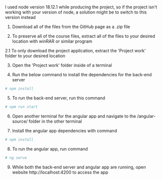 I used node version 18.12.1 while producing the project, so if the project isn't working with your version of node, a solution might be to switch to this version instead

1. Download all of the files from the GitHub page as a .zip file

2. To preserve all of the course files, extract all of the files to your desired location with winRAR or similar program

2.1 To only download the project application, extract the 'Project work' folder to your desired location
  
3. Open the 'Project work' folder inside of a terminal

4. Run the below command to install the dependencies for the back-end server
```rb
# npm install
```
5. To run the back-end server, run this command
```rb
# npm run start
```
6. Open another terminal for the angular app and navigate to the /angular-source/ folder in the other terminal

7. Install the angular app dependencies with command
```rb
# npm install
```
8. To run the angular app, run command
```rb
# ng serve
```
9. While both the back-end server and angular app are running, open website http://localhost:4200 to access the app
